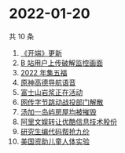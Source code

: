 # 2022-01-20

共 10 条

<!-- BEGIN -->
<!-- 最后更新时间 Thu Jan 20 2022 00:14:16 GMT+0800 (China Standard Time) -->

1. [《开端》更新](https://www.zhihu.com/search?q=开端)
1. [B 站用户上传破解监控画面](https://www.zhihu.com/search?q=b站监控画面)
1. [2022 年集五福](https://www.zhihu.com/search?q=集五福)
1. [原神高德导航语音](https://www.zhihu.com/search?q=原神)
1. [富士山岩浆正在活动](https://www.zhihu.com/search?q=富士山)
1. [网传字节跳动战投部门解散](https://www.zhihu.com/search?q=字节跳动)
1. [汤加一岛屿房屋均被摧毁](https://www.zhihu.com/search?q=汤加)
1. [阿里文娱转让优酷信息技术股份](https://www.zhihu.com/search?q=阿里文娱转让优酷股份)
1. [研究生编代码帮抢九价](https://www.zhihu.com/search?q=研究生帮抢九价)
1. [美国资助儿童人体实验](https://www.zhihu.com/search?q=美国资助人体实验)

<!-- END -->
